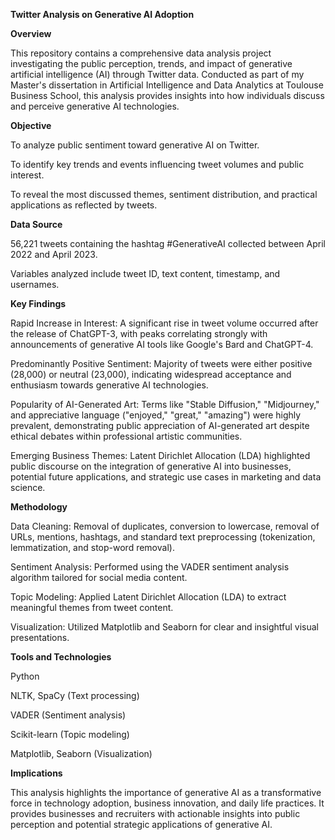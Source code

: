 **Twitter Analysis on Generative AI Adoption**

**Overview**

This repository contains a comprehensive data analysis project investigating the public perception, trends, and impact of generative artificial intelligence (AI) through Twitter data. Conducted as part of my Master's dissertation in Artificial Intelligence and Data Analytics at Toulouse Business School, this analysis provides insights into how individuals discuss and perceive generative AI technologies.

**Objective**

To analyze public sentiment toward generative AI on Twitter.

To identify key trends and events influencing tweet volumes and public interest.

To reveal the most discussed themes, sentiment distribution, and practical applications as reflected by tweets.

**Data Source**

56,221 tweets containing the hashtag #GenerativeAI collected between April 2022 and April 2023.

Variables analyzed include tweet ID, text content, timestamp, and usernames.

**Key Findings**

Rapid Increase in Interest: A significant rise in tweet volume occurred after the release of ChatGPT-3, with peaks correlating strongly with announcements of generative AI tools like Google's Bard and ChatGPT-4.

Predominantly Positive Sentiment: Majority of tweets were either positive (28,000) or neutral (23,000), indicating widespread acceptance and enthusiasm towards generative AI technologies.

Popularity of AI-Generated Art: Terms like "Stable Diffusion," "Midjourney," and appreciative language ("enjoyed," "great," "amazing") were highly prevalent, demonstrating public appreciation of AI-generated art despite ethical debates within professional artistic communities.

Emerging Business Themes: Latent Dirichlet Allocation (LDA) highlighted public discourse on the integration of generative AI into businesses, potential future applications, and strategic use cases in marketing and data science.

**Methodology**

Data Cleaning: Removal of duplicates, conversion to lowercase, removal of URLs, mentions, hashtags, and standard text preprocessing (tokenization, lemmatization, and stop-word removal).

Sentiment Analysis: Performed using the VADER sentiment analysis algorithm tailored for social media content.

Topic Modeling: Applied Latent Dirichlet Allocation (LDA) to extract meaningful themes from tweet content.

Visualization: Utilized Matplotlib and Seaborn for clear and insightful visual presentations.

**Tools and Technologies**

Python

NLTK, SpaCy (Text processing)

VADER (Sentiment analysis)

Scikit-learn (Topic modeling)

Matplotlib, Seaborn (Visualization)

**Implications**

This analysis highlights the importance of generative AI as a transformative force in technology adoption, business innovation, and daily life practices. It provides businesses and recruiters with actionable insights into public perception and potential strategic applications of generative AI.



